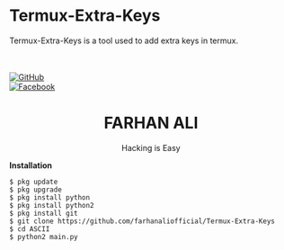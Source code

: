 # Termux-Extra-Keys
Termux-Extra-Keys is a tool used to add extra keys in termux.

</br><br>
[![GitHub](https://img.shields.io/badge/GitHub-Farhan%20Ali-blue)](https://github.com/farhanaliofficial/)<br>
[![Facebook](https://img.shields.io/badge/Facebook-Farhan%20Ali-blue)](https://www.facebook.com/farhanaliofficials)


<h1 align="center">FARHAN ALI</h1>
<p align="center">
      Hacking is Easy
</p>






<b>Installation</b>
```
$ pkg update
$ pkg upgrade
$ pkg install python
$ pkg install python2
$ pkg install git
$ git clone https://github.com/farhanaliofficial/Termux-Extra-Keys
$ cd ASCII
$ python2 main.py
```
